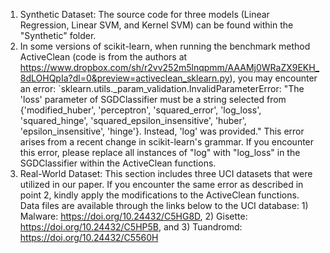 1. Synthetic Dataset: The source code for three models (Linear Regression, Linear SVM, and Kernel SVM) can be found within the "Synthetic" folder.
2. In some versions of scikit-learn, when running the benchmark method ActiveClean (code is from the authors at https://www.dropbox.com/sh/r2vv252m5lnqpmm/AAAMj0WRaZX9EKH_8dLOHQpIa?dl=0&preview=activeclean_sklearn.py), you may encounter an error: `sklearn.utils._param_validation.InvalidParameterError: "The 'loss' parameter of SGDClassifier must be a string selected from {'modified_huber', 'perceptron', 'squared_error', 'log_loss', 'squared_hinge', 'squared_epsilon_insensitive', 'huber', 'epsilon_insensitive', 'hinge'}. Instead, 'log' was provided." This error arises from a recent change in scikit-learn's grammar. If you encounter this error, please replace all instances of "log" with "log_loss" in the SGDClassifier within the ActiveClean functions.
3. Real-World Dataset: This section includes three UCI datasets that were utilized in our paper. If you encounter the same error as described in point 2, kindly apply the modifications to the ActiveClean functions. Data files are available through the links below to the UCI database: 1) Malware: https://doi.org/10.24432/C5HG8D, 2) Gisette: https://doi.org/10.24432/C5HP5B, and 3) Tuandromd: https://doi.org/10.24432/C5560H
